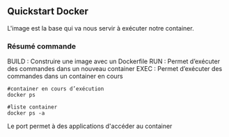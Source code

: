 ## Quickstart Docker

L'image est la base qui va nous servir à exécuter notre container.

### Résumé commande

BUILD : Construire une image avec un Dockerfile
RUN : Permet d’exécuter des commandes dans un nouveau container
EXEC : Permet d’exécuter des commandes dans un container en cours

```
#container en cours d’exécution
docker ps 

#liste container
docker ps -a
```


Le port permet à des applications d'accéder au container